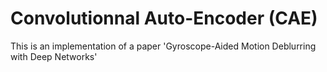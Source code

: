 # Convolutionnal Auto-Encoder (CAE)

This is an implementation of a paper 'Gyroscope-Aided Motion Deblurring with Deep Networks' 
